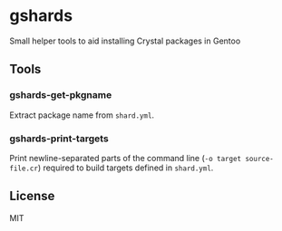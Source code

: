 gshards
=======

Small helper tools to aid installing Crystal packages in Gentoo

Tools
-----

### gshards-get-pkgname

Extract package name from `shard.yml`.

### gshards-print-targets

Print newline-separated parts of the command line (`-o target source-file.cr`)
required to build targets defined in `shard.yml`.

License
-------

MIT
